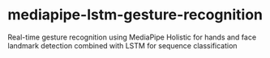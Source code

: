 # mediapipe-lstm-gesture-recognition
Real-time gesture recognition using MediaPipe Holistic for  hands and face landmark detection combined with LSTM for sequence classification
